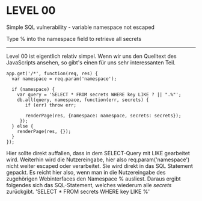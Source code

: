 LEVEL 00
========

Simple SQL vulnerability - variable namespace not escaped

Type % into the namespace field to retrieve all secrets

---

Level 00 ist eigentlich relativ simpel. Wenn wir uns den Quelltext des JavaScripts ansehen, so gibt's einen für uns sehr interessanten Teil.


    app.get('/*', function(req, res) {
      var namespace = req.param('namespace');

      if (namespace) {
        var query = 'SELECT * FROM secrets WHERE key LIKE ? || ".%"';
        db.all(query, namespace, function(err, secrets) {
           if (err) throw err;

           renderPage(res, {namespace: namespace, secrets: secrets});
         });
      } else {
        renderPage(res, {});
      }
    });

Hier sollte direkt auffallen, dass in dem SELECT-Query mit LIKE gearbeitet wird. Weiterhin wird die Nutzereingabe, hier also req.param('namespace') nicht weiter escaped oder verarbeitet. Sie wird direkt in das SQL Statement gepackt. Es reicht hier also, wenn man in die Nutzereingabe des zugehörigen Webinterfaces den Namespace % ausliest. Daraus ergibt folgendes sich das SQL-Statement, welches wiederum alle _secrets_ zurückgibt.
    'SELECT * FROM secrets WHERE key LIKE %'